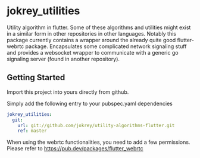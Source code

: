 # jokrey_utilities

Utility algorithm in flutter.
Some of these algorithms and utilities might exist in a similar form in other repositories in other languages.
Notably this package currently contains a wrapper around the already quite good flutter-webrtc package.
Encapsulates some complicated network signaling stuff and provides a websocket wrapper to communicate with
   a generic go signaling server (found in another repository).

## Getting Started

Import this project into yours directly from github.

Simply add the following entry to your pubspec.yaml dependencies

```yaml
jokrey_utilities:
  git:
    url: git://github.com/jokrey/utility-algorithms-flutter.git
    ref: master
```

When using the webrtc functionalities, you need to add a few permissions.
Please refer to https://pub.dev/packages/flutter_webrtc
